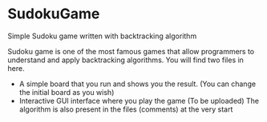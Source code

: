 # SudokuGame
Simple Sudoku game written with backtracking algorithm

Sudoku game is one of the most famous games that allow programmers to understand and apply backtracking algorithms.
You will find two files in here.
* A simple board that you run and shows you the result. (You can change the initial board as you wish)
* Interactive GUI interface where you play the game (To be uploaded)
The algorithm is also present in the files (comments) at the very start
